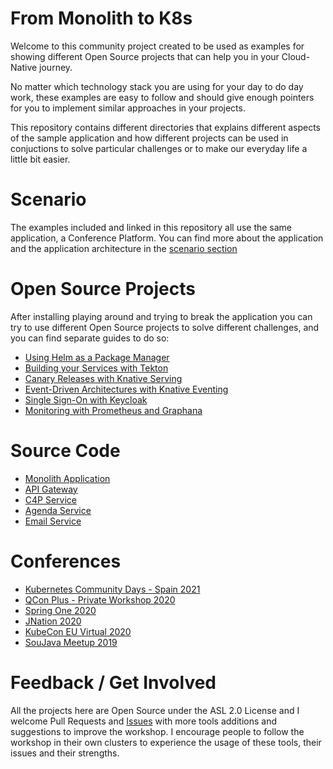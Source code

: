 # From Monolith to K8s

Welcome to this community project created to be used as examples for showing different Open Source projects that can help you in your Cloud-Native journey. 

No matter which technology stack  you are using for your day to do day work, these examples are easy to follow and should give enough pointers for you to implement similar approaches in your projects. 

This repository contains different directories that explains different aspects of the sample application and how different projects can be used in conjuctions to solve particular challenges or to make our everyday life a little bit easier. 

# Scenario

The examples included and linked in this repository all use the same application, a Conference Platform. You can find more about the application and the application architecture in the [scenario section](scenario.md)


# Open Source Projects 

After installing playing around and trying to break the application you can try to use different Open Source projects to solve different challenges, and you can find separate guides to do so: 
- [Using Helm as a Package Manager](helm/README.md)
- [Building your Services with Tekton](tekton/README.md)
- [Canary Releases with Knative Serving](knative/README.md)
- [Event-Driven Architectures with Knative Eventing](knative/README.md)
- [Single Sign-On with Keycloak](sso/README.md)
- [Monitoring with Prometheus and Graphana](monitoring/README.md)

# Source Code

- [Monolith Application](https://github.com/salaboy/fmtok8s-monolith)
- [API Gateway](https://github.com/salaboy/fmtok8s-api-gateway)
- [C4P Service](https://github.com/salaboy/fmtok8s-c4p-rest)
- [Agenda Service](https://github.com/salaboy/fmtok8s-c4p-rest)
- [Email Service](https://github.com/salaboy/fmtok8s-email-rest)

# Conferences
- [Kubernetes Community Days - Spain 2021](https://www.slideshare.net/salaboy/kubernetes-community-day-spain-crossplane)
- [QCon Plus - Private Workshop 2020](https://www.slideshare.net/salaboy/qcon-plus-from-monoliths-to-k8s-workshop)
- [Spring One 2020](https://www.slideshare.net/salaboy/from-monolith-to-k8s-spring-one-2020)
- [JNation 2020](https://salaboy.com/2020/06/02/jnation-2020-from-monolith-to-k8s/)
- [KubeCon EU Virtual 2020](https://kccnceu20.sched.com/event/Zen3/how-we-migrated-our-monolith-to-k8s-and-became-a-high-performing-team-mauricio-salatino-camundalearnk8s-tracy-miranda-cloudbees)
- [SouJava Meetup 2019](https://salaboy.com/2019/11/07/from-monolith-to-k8s-soujava/)



# Feedback / Get Involved


All the projects here are Open Source under the ASL 2.0 License and I welcome Pull Requests and [Issues](http://github.com/salaboy/from-monolith-to-k8s/issues) with more tools additions and suggestions to improve the workshop. 
I encourage people to follow the workshop in their own clusters to experience the usage of these tools, their issues and their strengths. 
